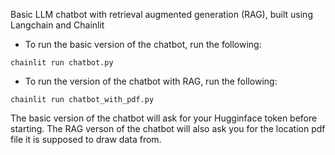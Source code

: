 Basic LLM chatbot with retrieval augmented generation (RAG), built using Langchain and Chainlit

* To run the basic version of the chatbot, run the following:

```
chainlit run chatbot.py
```

* To run the version of the chatbot with RAG, run the following:

```
chainlit run chatbot_with_pdf.py
```

The basic version of the chatbot will ask for your Hugginface token before starting. 
The RAG verson of the chatbot will also ask you for the location pdf file it is supposed to draw data from.